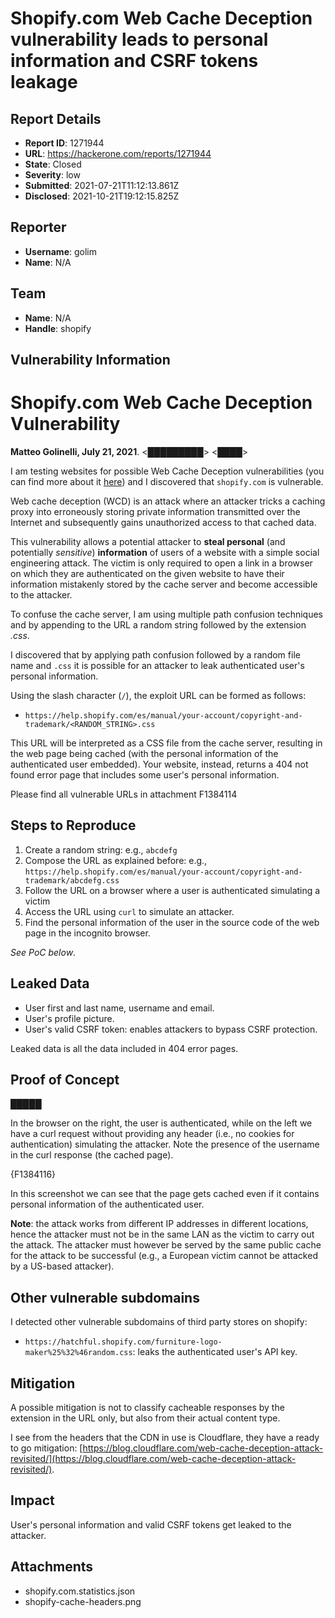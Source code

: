 # Shopify.com Web Cache Deception vulnerability leads to personal information and CSRF tokens leakage

## Report Details
- **Report ID**: 1271944
- **URL**: https://hackerone.com/reports/1271944
- **State**: Closed
- **Severity**: low
- **Submitted**: 2021-07-21T11:12:13.861Z
- **Disclosed**: 2021-10-21T19:12:15.825Z

## Reporter
- **Username**: golim
- **Name**: N/A

## Team
- **Name**: N/A
- **Handle**: shopify

## Vulnerability Information
# Shopify.com Web Cache Deception Vulnerability

**Matteo Golinelli, July 21, 2021**.
<█████████>
<████>

I am testing websites for possible Web Cache Deception vulnerabilities (you can find more about it [here](https://portswigger.net/daily-swig/path-confusion-web-cache-deception-threatens-user-information-online)) and I discovered that `shopify.com` is vulnerable.

Web cache deception (WCD) is an attack where an attacker tricks a caching proxy into erroneously storing private information transmitted over the Internet and subsequently gains unauthorized access to that cached data.

This vulnerability allows a potential attacker to **steal personal** (and potentially *sensitive*) **information** of users of a website with a simple social engineering attack. The victim is only required to open a link in a browser on which they are authenticated on the given website to have their information mistakenly stored by the cache server and become accessible to the attacker.

To confuse the cache server, I am using multiple path confusion techniques and by appending to the URL a random string followed by the extension *.css*.

I discovered that by applying path confusion followed by a random file name and `.css` it is possible for an attacker to leak authenticated user's personal information.

Using the slash character (`/`), the exploit URL can be formed as follows:

- `https://help.shopify.com/es/manual/your-account/copyright-and-trademark/<RANDOM_STRING>.css`

This URL will be interpreted as a CSS file from the cache server, resulting in the web page being cached (with the personal information of the authenticated user embedded). Your website, instead, returns a 404 not found error page that includes some user's personal information.

Please find all vulnerable URLs in attachment F1384114

## Steps to Reproduce

1. Create a random string: e.g., `abcdefg`
2. Compose the URL as explained before: e.g., `https://help.shopify.com/es/manual/your-account/copyright-and-trademark/abcdefg.css`
3. Follow the URL on a browser where a user is authenticated simulating a victim
4. Access the URL using `curl` to simulate an attacker.
5. Find the personal information of the user in the source code of the web page in the incognito browser.

*See PoC below*.

## Leaked Data

- User first and last name, username and email.
- User's profile picture.
- User's valid CSRF token: enables attackers to bypass CSRF protection.

Leaked data is all the data included in 404 error pages.

## Proof of Concept

█████

In the browser on the right, the user is authenticated, while on the left we have a curl request without providing any header (i.e., no cookies for authentication) simulating the attacker. Note the presence of the username in the curl response (the cached page).

{F1384116}

In this screenshot we can see that the page gets cached even if it contains personal information of the authenticated user.

**Note**: the attack works from different IP addresses in different locations, hence the attacker must not be in the same LAN as the victim to carry out the attack. The attacker must however be served by the same public cache for the attack to be successful (e.g., a European victim cannot be attacked by a US-based attacker).

## Other vulnerable subdomains

I detected other vulnerable subdomains of third party stores on shopify:

- `https://hatchful.shopify.com/furniture-logo-maker%25%32%46random.css`: leaks the authenticated user's API key.

## Mitigation

A possible mitigation is not to classify cacheable responses by the extension in the URL only, but also from their actual content type.

I see from the headers that the CDN in use is Cloudflare, they have a ready to go mitigation: [https://blog.cloudflare.com/web-cache-deception-attack-revisited/](https://blog.cloudflare.com/web-cache-deception-attack-revisited/).

## Impact

User's personal information and valid CSRF tokens get leaked to the attacker.

## Attachments
- shopify.com.statistics.json
- shopify-cache-headers.png
